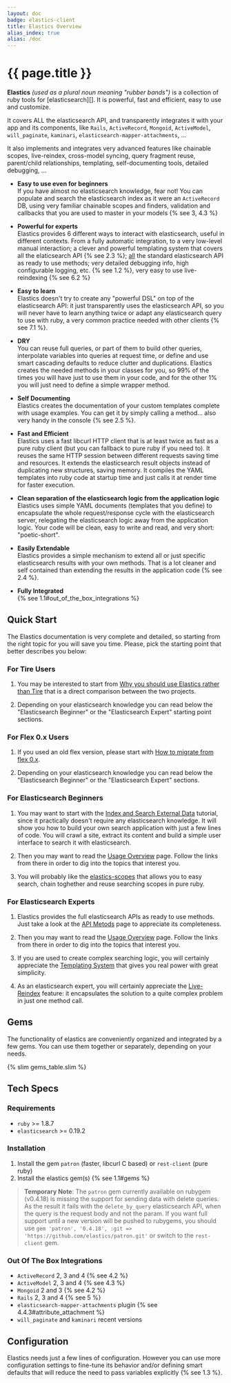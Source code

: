 ```yaml
---
layout: doc
badge: elastics-client
title: Elastics Overview
alias_index: true
alias: /doc
---
```


# {{ page.title }}

__Elastics__ _(used as a plural noun meaning "rubber bands")_ is a collection of ruby tools for [elasticsearch][]. It is powerful, fast and efficient, easy to use and customize.

It covers ALL the elasticsearch API, and transparently integrates it with your app and its components, like `Rails`, `ActiveRecord`, `Mongoid`, `ActiveModel`, `will_paginate`, `kaminari`, `elasticsearch-mapper-attachments`, ...

It also implements and integrates very advanced features like chainable scopes, live-reindex, cross-model syncing, query fragment reuse, parent/child relationships, templating, self-documenting tools, detailed debugging, ...


* __Easy to use even for beginners__<br>
If you have almost no elasticsearch knowledge, fear not! You can populate and search the elasticsearch index as it were an `ActiveRecord` DB, using very familiar chainable scopes and finders, validation and callbacks that you are used to master in your models {% see 3, 4.3 %}

* __Powerful for experts__<br>
Elastics provides 6 different ways to interact with elasticsearch, useful in different contexts. From a fully automatic integration, to a very low-level manual interaction; a clever and powerful templating system that covers all the elaticsearch API {% see 2.3 %}; <u>all</u> the standard elasticsearch API as ready to use methods; very detailed debugging info, high configurable logging, etc. {% see 1.2 %}, very easy to use live-reindexing {% see 6.2 %}

* __Easy to learn__<br>
Elastics doesn't try to create any "powerful DSL" on top of the elasticsearch API: it just transparently uses the elasticsearch API, so you will never have to learn anything twice or adapt any elasticsearch query to use with ruby, a very common practice needed with other clients {% see 7.1 %}.

* __DRY__<br>
You can reuse full queries, or part of them to build other queries, interpolate variables into queries at request time, or define and use smart cascading defaults to reduce clutter and duplications. Elastics creates the needed methods in your classes for you, so 99% of the times you will have just to use them in your code, and for the other 1% you will just need to define a simple wrapper method.

* __Self Documenting__<br>
Elastics creates the documentation of your custom templates complete with usage examples. You can get it by simply calling a method... also very handy in the console {% see 2.5 %}.

* __Fast and Efficient__<br>
Elastics uses a fast libcurl HTTP client that is at least twice as fast as a pure ruby client (but you can fallback to pure ruby if you need to). It reuses the same HTTP session between different requests saving time and resources. It extends the elasticsearch result objects instead of duplicating new structures, saving memory. It compiles the YAML templates into ruby code at startup time and just calls it at render time for faster execution.

* __Clean separation of the elasticsearch logic from the application logic__<br>
Elastics uses simple YAML documents (templates that you define) to encapsulate the whole request/response cycle with the elasticsearch server, relegating the elasticsearch logic away from the application logic. Your code will be clean, easy to write and read, and very short: "poetic-short".

* __Easily Extendable__<br>
Elastics provides a simple mechanism to extend all or just specific elasticsearch results with your own methods. That is a lot cleaner and self contained than extending the results in the application code {% see 2.4 %}.

* __Fully Integrated__<br>
{% see 1.1#out_of_the_box_integrations %}

## Quick Start

The Elastics documentation is very complete and detailed, so starting from the right topic for you will save you time. Please, pick the starting point that better describes you below:

### For Tire Users

1. You may be interested to start from [Why you should use Elastics rather than Tire](http://elastics.github.io/elastics/doc/7-Tutorials/1-Elastics-vs-Tire.html) that is a direct comparison between the two projects.

2. Depending on your elasticsearch knowledge you can read below the "Elasticsearch Beginner" or the "Elasticsearch Expert" starting point sections.

### For Flex 0.x Users

1. If you used an old flex version, please start with [How to migrate from flex 0.x](http://elastics.github.io/elastics/doc/7-Tutorials/2-Migrate-from-0.x.html).

2. Depending on your elasticsearch knowledge you can read below the "Elasticsearch Beginner" or the "Elasticsearch Expert" sections.

### For Elasticsearch Beginners

1. You may want to start with the [Index and Search External Data](http://elastics.github.io/elastics/doc/7-Tutorials/4-Index-and-Search-External-Data.md) tutorial, since it practically doesn't require any elasticsearch knowledge. It will show you how to build your own search application with just a few lines of code. You will crawl a site, extract its content and build a simple user interface to search it with elasticsearch.

2. Then you may want to read the [Usage Overview](http://elastics.github.io/elastics/doc/1-Elastics-Project/2-Usage-Overview.html) page. Follow the links from there in order to dig into the topics that interest you.

3. You will probably like the [elastics-scopes](http://elastics.github.io/elastics/doc/3-elastics-scopes) that allows you to easy search, chain toghether and reuse searching scopes in pure ruby.

### For Elasticsearch Experts

1. Elastics provides the full elasticsearch APIs as ready to use methods. Just take a look at the [API Metods](http://elastics.github.io/elastics/doc/2-elastics/2-API-Methods.html) page to appreciate its completeness.

2. Then you may want to read the [Usage Overview](http://elastics.github.io/elastics/doc/1-Elastics-Project/2-Usage-Overview.html) page. Follow the links from there in order to dig into the topics that interest you.

3. If you are used to create complex searching logic, you will certainly appreciate the [Templating System](http://elastics.github.io/elastics/doc/2-elastics/3-Templating) that gives you real power with great simplicity.

4. As an elasticsearch expert, you will certainly appreciate the [Live-Reindex](http://elastics.github.io/elastics/doc/6-elastics-admin/2-Live-Reindex.html) feature: it encapsulates the solution to a quite complex problem in just one method call.

## Gems

The functionality of elastics are conveniently organized and integrated by a few gems. You can use them together or separately, depending on your needs.

{% slim gems_table.slim %}

## Tech Specs

### Requirements

* `ruby` >= 1.8.7
* `elasticsearch` >= 0.19.2

### Installation

1. Install the gem `patron` (faster, libcurl C based) or `rest-client` (pure ruby)
2. Install the elastics gem(s) {% see 1.1#gems %}

> __Temporary Note__: The `patron` gem currently available on rubygem (v0.4.18) is missing the support for sending data with delete queries. As the result it fails with the `delete_by_query` elasticsearch API, when the query is the request body and not the param. If you want full support until a new version will be pushed to rubygems, you should use `gem 'patron', '0.4.18', :git => 'https://github.com/elastics/patron.git'` or switch to the `rest-client` gem.

### Out Of The Box Integrations

* `ActiveRecord` 2, 3 and 4 {% see 4.2 %}
* `ActiveModel` 2, 3 and 4 {% see 4.3 %}
* `Mongoid` 2 and 3 {% see 4.2 %}
* `Rails` 2, 3 and 4 {% see 5 %}
* `elasticsearch-mapper-attachments` plugin {% see 4.4.3#attribute_attachment %}
* `will_paginate` and `kaminari` recent versions

## Configuration

Elastics needs just a few lines of configuration. However you can use more configuration settings to fine-tune its behavior and/or defining smart defaults that will reduce the need to pass variables explicitly {% see 1.3 %}.
